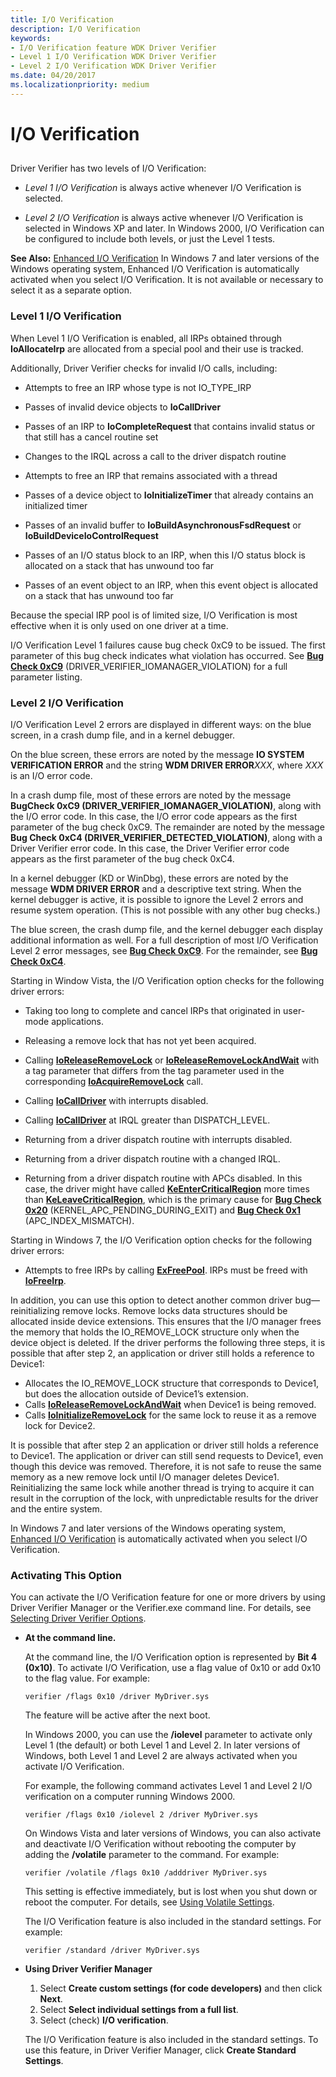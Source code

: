 ```yaml
---
title: I/O Verification
description: I/O Verification
keywords:
- I/O Verification feature WDK Driver Verifier
- Level 1 I/O Verification WDK Driver Verifier
- Level 2 I/O Verification WDK Driver Verifier
ms.date: 04/20/2017
ms.localizationpriority: medium
---
```


# I/O Verification


## <span id="ddk_i_o_verification_tools"></span><span id="DDK_I_O_VERIFICATION_TOOLS"></span>


Driver Verifier has two levels of I/O Verification:

-   *Level 1 I/O Verification* is always active whenever I/O Verification is selected.

-   *Level 2 I/O Verification* is always active whenever I/O Verification is selected in Windows XP and later. In Windows 2000, I/O Verification can be configured to include both levels, or just the Level 1 tests.

**See Also:** [Enhanced I/O Verification](enhanced-i-o-verification.md) In Windows 7 and later versions of the Windows operating system, Enhanced I/O Verification is automatically activated when you select I/O Verification. It is not available or necessary to select it as a separate option.

### <span id="level_1_i_o_verification"></span><span id="LEVEL_1_I_O_VERIFICATION"></span>Level 1 I/O Verification

When Level 1 I/O Verification is enabled, all IRPs obtained through **IoAllocateIrp** are allocated from a special pool and their use is tracked.

Additionally, Driver Verifier checks for invalid I/O calls, including:

-   Attempts to free an IRP whose type is not IO\_TYPE\_IRP

-   Passes of invalid device objects to **IoCallDriver**

-   Passes of an IRP to **IoCompleteRequest** that contains invalid status or that still has a cancel routine set

-   Changes to the IRQL across a call to the driver dispatch routine

-   Attempts to free an IRP that remains associated with a thread

-   Passes of a device object to **IoInitializeTimer** that already contains an initialized timer

-   Passes of an invalid buffer to **IoBuildAsynchronousFsdRequest** or **IoBuildDeviceIoControlRequest**

-   Passes of an I/O status block to an IRP, when this I/O status block is allocated on a stack that has unwound too far

-   Passes of an event object to an IRP, when this event object is allocated on a stack that has unwound too far

Because the special IRP pool is of limited size, I/O Verification is most effective when it is only used on one driver at a time.

I/O Verification Level 1 failures cause bug check 0xC9 to be issued. The first parameter of this bug check indicates what violation has occurred. See [**Bug Check 0xC9**](../debugger/bug-check-0xc9--driver-verifier-iomanager-violation.md) (DRIVER\_VERIFIER\_IOMANAGER\_VIOLATION) for a full parameter listing.

### <span id="level_2_i_o_verification"></span><span id="LEVEL_2_I_O_VERIFICATION"></span>Level 2 I/O Verification

I/O Verification Level 2 errors are displayed in different ways: on the blue screen, in a crash dump file, and in a kernel debugger.

On the blue screen, these errors are noted by the message **IO SYSTEM VERIFICATION ERROR** and the string **WDM DRIVER ERROR***XXX*, where *XXX* is an I/O error code.

In a crash dump file, most of these errors are noted by the message **BugCheck 0xC9 (DRIVER\_VERIFIER\_IOMANAGER\_VIOLATION)**, along with the I/O error code. In this case, the I/O error code appears as the first parameter of the bug check 0xC9. The remainder are noted by the message **Bug Check 0xC4 (DRIVER\_VERIFIER\_DETECTED\_VIOLATION)**, along with a Driver Verifier error code. In this case, the Driver Verifier error code appears as the first parameter of the bug check 0xC4.

In a kernel debugger (KD or WinDbg), these errors are noted by the message **WDM DRIVER ERROR** and a descriptive text string. When the kernel debugger is active, it is possible to ignore the Level 2 errors and resume system operation. (This is not possible with any other bug checks.)

The blue screen, the crash dump file, and the kernel debugger each display additional information as well. For a full description of most I/O Verification Level 2 error messages, see [**Bug Check 0xC9**](../debugger/bug-check-0xc9--driver-verifier-iomanager-violation.md). For the remainder, see [**Bug Check 0xC4**](../debugger/bug-check-0xc4--driver-verifier-detected-violation.md).

Starting in Window Vista, the I/O Verification option checks for the following driver errors:

-   Taking too long to complete and cancel IRPs that originated in user-mode applications.

-   Releasing a remove lock that has not yet been acquired.

-   Calling [**IoReleaseRemoveLock**](/windows-hardware/drivers/ddi/wdm/nf-wdm-ioreleaseremovelock) or [**IoReleaseRemoveLockAndWait**](/windows-hardware/drivers/ddi/wdm/nf-wdm-ioreleaseremovelockandwait) with a tag parameter that differs from the tag parameter used in the corresponding [**IoAcquireRemoveLock**](/windows-hardware/drivers/ddi/wdm/nf-wdm-ioacquireremovelock) call.

-   Calling [**IoCallDriver**](/windows-hardware/drivers/ddi/wdm/nf-wdm-iocalldriver) with interrupts disabled.

-   Calling [**IoCallDriver**](/windows-hardware/drivers/ddi/wdm/nf-wdm-iocalldriver) at IRQL greater than DISPATCH\_LEVEL.

-   Returning from a driver dispatch routine with interrupts disabled.

-   Returning from a driver dispatch routine with a changed IRQL.

-   Returning from a driver dispatch routine with APCs disabled. In this case, the driver might have called [**KeEnterCriticalRegion**](/windows-hardware/drivers/ddi/ntddk/nf-ntddk-keentercriticalregion) more times than [**KeLeaveCriticalRegion**](/windows-hardware/drivers/ddi/ntddk/nf-ntddk-keleavecriticalregion), which is the primary cause for [**Bug Check 0x20**](../debugger/bug-check-0x20--kernel-apc-pending-during-exit.md) (KERNEL\_APC\_PENDING\_DURING\_EXIT) and [**Bug Check 0x1**](../debugger/bug-check-0x1--apc-index-mismatch.md) (APC\_INDEX\_MISMATCH).

Starting in Windows 7, the I/O Verification option checks for the following driver errors:

-   Attempts to free IRPs by calling [**ExFreePool**](/windows-hardware/drivers/ddi/ntddk/nf-ntddk-exfreepool). IRPs must be freed with [**IoFreeIrp**](/windows-hardware/drivers/ddi/wdm/nf-wdm-iofreeirp).

In addition, you can use this option to detect another common driver bug—reinitializing remove locks. Remove locks data structures should be allocated inside device extensions. This ensures that the I/O manager frees the memory that holds the IO\_REMOVE\_LOCK structure only when the device object is deleted. If the driver performs the following three steps, it is possible that after step 2, an application or driver still holds a reference to Device1:

-   Allocates the IO\_REMOVE\_LOCK structure that corresponds to Device1, but does the allocation outside of Device1’s extension.
-   Calls [**IoReleaseRemoveLockAndWait**](/windows-hardware/drivers/ddi/wdm/nf-wdm-ioreleaseremovelockandwait) when Device1 is being removed.
-   Calls [**IoInitializeRemoveLock**](/windows-hardware/drivers/ddi/wdm/nf-wdm-ioinitializeremovelock) for the same lock to reuse it as a remove lock for Device2.

It is possible that after step 2 an application or driver still holds a reference to Device1. The application or driver can still send requests to Device1, even though this device was removed. Therefore, it is not safe to reuse the same memory as a new remove lock until I/O manager deletes Device1. Reinitializing the same lock while another thread is trying to acquire it can result in the corruption of the lock, with unpredictable results for the driver and the entire system.

In Windows 7 and later versions of the Windows operating system, [Enhanced I/O Verification](enhanced-i-o-verification.md) is automatically activated when you select I/O Verification.

### <span id="activating_this_option"></span><span id="ACTIVATING_THIS_OPTION"></span>Activating This Option

You can activate the I/O Verification feature for one or more drivers by using Driver Verifier Manager or the Verifier.exe command line. For details, see [Selecting Driver Verifier Options](selecting-driver-verifier-options.md).

-   **At the command line.**

    At the command line, the I/O Verification option is represented by **Bit 4 (0x10)**. To activate I/O Verification, use a flag value of 0x10 or add 0x10 to the flag value. For example:

    ```
    verifier /flags 0x10 /driver MyDriver.sys
    ```

    The feature will be active after the next boot.

    In Windows 2000, you can use the **/iolevel** parameter to activate only Level 1 (the default) or both Level 1 and Level 2. In later versions of Windows, both Level 1 and Level 2 are always activated when you activate I/O Verification.

    For example, the following command activates Level 1 and Level 2 I/O verification on a computer running Windows 2000.

    ```
    verifier /flags 0x10 /iolevel 2 /driver MyDriver.sys
    ```

    On Windows Vista and later versions of Windows, you can also activate and deactivate I/O Verification without rebooting the computer by adding the **/volatile** parameter to the command. For example:

    ```
    verifier /volatile /flags 0x10 /adddriver MyDriver.sys
    ```

    This setting is effective immediately, but is lost when you shut down or reboot the computer. For details, see [Using Volatile Settings](using-volatile-settings.md).

    The I/O Verification feature is also included in the standard settings. For example:

    ```
    verifier /standard /driver MyDriver.sys
    ```

-   **Using Driver Verifier Manager**

    1.  Select **Create custom settings (for code developers)** and then click **Next**.
    2.  Select **Select individual settings from a full list**.
    3.  Select (check) **I/O verification**.

    The I/O Verification feature is also included in the standard settings. To use this feature, in Driver Verifier Manager, click **Create Standard Settings**.

 


